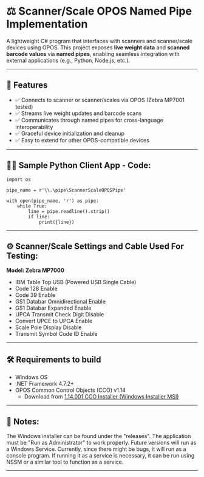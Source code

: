 # ⚖️ Scanner/Scale OPOS Named Pipe Implementation

A lightweight C# program that interfaces with scanners and scanner/scale devices using OPOS. This project exposes **live weight data** and **scanned barcode values** via **named pipes**, enabling seamless integration with external applications (e.g., Python, Node.js, etc.).

---

## 🚀 Features

- ✅ Connects to scanner or scanner/scales via OPOS (Zebra MP7001 tested)
- ✅ Streams live weight updates and barcode scans
- ✅ Communicates through named pipes for cross-language interoperability
- ✅ Graceful device initialization and cleanup
- ✅ Easy to extend for other OPOS-compatible devices
  
---

## 🧑‍💻 Sample Python Client App - Code:

```
import os

pipe_name = r'\\.\pipe\ScannerScaleOPOSPipe'

with open(pipe_name, 'r') as pipe:
    while True:
        line = pipe.readline().strip()
        if line:
            print({line})
```
---

## ⚙️ Scanner/Scale Settings and Cable Used For Testing:

**Model: Zebra MP7000**
- IBM Table Top USB (Powered USB Single Cable)
- Code 128 Enable
- Code 39 Enable
- GS1 Databar Omnidirectional Enable
- GS1 Databar Expanded Enable
- UPCA Transmit Check Digit Disable
- Convert UPCE to UPCA Enable
- Scale Pole Display Disable
- Transmit Symbol Code ID Enable
  
---

## 🛠 Requirements to build

- Windows OS
- .NET Framework 4.7.2+
- OPOS Common Control Objects (CCO) v1.14
  - Download from [1.14.001 CCO Installer (Windows Installer MSI)](http://monroecs.com/oposccos_current.htm)

---

## 📓 Notes:

The Windows installer can be found under the "releases". The application must be "Run as Administrator" to work properly. Future versions will run as a Windows Service. Currently, since there might be bugs, it will run as a console program. If running it as a service is necessary, it can be run using NSSM or a similar tool to function as a service.

---
